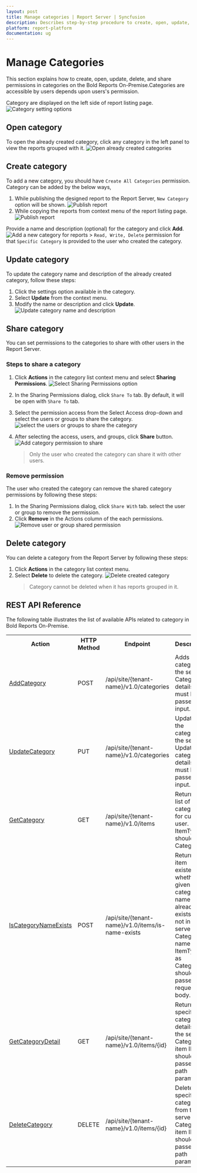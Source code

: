 ```yaml
---
layout: post
title: Manage categories | Report Server | Syncfusion
description: Describes step-by-step procedure to create, open, update, delete, and manage categories in the Bold Reports On-Premise.
platform: report-platform
documentation: ug
---
```


# Manage Categories

This section explains how to create, open, update, delete, and share permissions in categories on the Bold Reports On-Premise.Categories are accessible by users depends upon users's permission.

Category are displayed on the left side of report listing page.
![Category setting options](/static/assets/on-premise/images/manage-categories/category-setting-options.png)

## Open category

To open the already created category, click any category in the left panel to view the reports grouped with it.
![Open already created categories](/static/assets/on-premise/images/manage-categories/open-category.png)

## Create category

To add a new category, you should have `Create All Categories` permission.
Category can be added by the below ways,

1. While publishing the designed report to the Report Server, `New Category` option will be shown.
   ![Publish report](/static/assets/on-premise/images/manage-categories/publish-report.png)
2. While copying the reports from context menu of the report listing page.
    ![Publish report](/static/assets/on-premise/images/manage-categories/create-category.png)

Provide a name and description (optional) for the category and click **Add**.
    ![Add a new category for reports](/static/assets/on-premise/images/manage-categories/add-category.png)
    > `Read, Write, Delete` permission for that `Specific Category` is provided to the user who created the category.

## Update category

To update the category name and description of the already created category, follow these steps:

1. Click the settings option available in the category.
2. Select **Update** from the context menu.
3. Modify the name or description and click **Update**.
![Update category name and description](/static/assets/on-premise/images/manage-categories/update-category.png)

## Share category

You can set permissions to the categories to share with other users in the Report Server.

### Steps to share a category

1. Click **Actions** in the category list context menu and select **Sharing Permissions**.
![Select Sharing Permissions option](/static/assets/on-premise/images/manage-categories/category-setting-options.png)
2. In the Sharing Permissions dialog, click `Share To` tab. By default, it will be open with `Share To` tab.
3. Select the permission access from the Select Access drop-down and select the users or groups to share the category.
![select the users or groups to share the category](/static/assets/on-premise/images/manage-categories/share-category.png)

4. After selecting the access, users, and groups, click **Share** button.
    ![Add category permission to share](/static/assets/on-premise/images/manage-categories/add-permission.png)
    > Only the user who created the category can share it with other users.

### Remove permission

The user who created the category can remove the shared category permissions by following these steps:

1. In the Sharing Permissions dialog, click `Share With` tab. select the user or group to remove the permission.
2. Click **Remove** in the Actions column of the each permissions.
![Remove user or group shared permission](/static/assets/on-premise/images/manage-categories/remove-permission.png)

## Delete category

You can delete a category from the Report Server by following these steps:

1. Click **Actions** in the category list context menu.
2. Select **Delete** to delete the category.
    ![Delete created category](/static/assets/on-premise/images/manage-categories/delete-category.png)
    > Category cannot be deleted when it has reports grouped in it.

## REST API Reference

The following table illustrates the list of available APIs related to category in Bold Reports On-Premise.

<table>
    <tr>
        <th>
            Action
        </th>
        <th>
            HTTP Method
        </th>
        <th>
            Endpoint
        </th>
        <th>
            Description
        </th>
    </tr>
    <tr>
        <td>
            <a href="https://help.boldreports.com/on-premise/rest-api-reference/v1.0/#operation/Items_AddCategory">AddCategory</a>
        </td>
        <td>
            POST
        </td>
        <td>
            /api/site/{tenant-name}/v1.0/categories
        </td>
        <td>
            Adds a new category to the server. Category details must be passed as input.
        </td>
    </tr>
    <tr>
        <td>
            <a href="https://help.boldreports.com/on-premise/rest-api-reference/v1.0/#operation/Items_UpdateCategory">UpdateCategory</a>
        </td>
        <td>
            PUT
        </td>
        <td>
            /api/site/{tenant-name}/v1.0/categories
        </td>
        <td>
            Updates the category in the server. Updated category details must be passed as input.
        </td>
    </tr>  
        <tr>
        <td>
            <a href="https://help.boldreports.com/on-premise/rest-api-reference/v1.0/#operation/Items_GetItems">GetCategory</a>
        </td>
        <td>
            GET
        </td>
        <td>
            /api/site/{tenant-name}/v1.0/items
        </td>
        <td>
            Returns the list of categories for current user. ItemType should be Category.
        </td>
    <tr>
        <td>
            <a href="https://help.boldreports.com/on-premise/rest-api-reference/v1.0/#operation/Items_IsItemNameExists">IsCategoryNameExists</a>
        </td>
        <td>
            POST
        </td>
        <td>
            /api/site/{tenant-name}/v1.0/items/is-name-exists
        </td>
        <td>
            Returns an item existence whether the given category name already exists or not in server. Category name and ItemType as Category should be passed in request body.
        </td>
    </tr>
    <tr>
        <td>
            <a href="https://help.boldreports.com/on-premise/rest-api-reference/v1.0/#operation/Items_GetItemDetail">GetCategoryDetail</a>
        </td>
        <td>
            GET
        </td>
        <td>
            /api/site/{tenant-name}/v1.0/items/{id}
        </td>
        <td>
            Returns the specified category details from the server. Category item ID should be passed in path parameter.
        </td>
    </tr>
        <tr>
        <td>
            <a href="https://help.boldreports.com/on-premise/rest-api-reference/v1.0/#operation/Items_DeleteItem">DeleteCategory</a>
        </td>
        <td>
            DELETE
        </td>
        <td>
            /api/site/{tenant-name}/v1.0/items/{id}
        </td>
        <td>
            Deletes the specified category from the server. Category item ID should be passed in path parameter.
        </td>
    </tr>
</table>